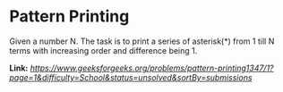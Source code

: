 # Pattern Printing
Given a number N. The task is to print a series of asterisk(*) from 1 till N terms with increasing order and difference being 1.

**Link:** _https://www.geeksforgeeks.org/problems/pattern-printing1347/1?page=1&difficulty=School&status=unsolved&sortBy=submissions_
